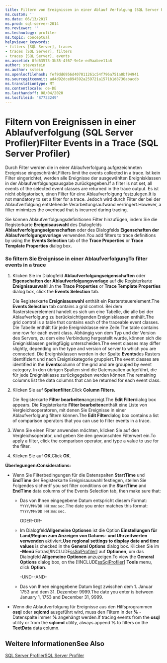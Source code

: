 ```yaml
---
title: Filtern von Ereignissen in einer Ablauf Verfolgung (SQL Server Profiler) | Microsoft-Dokumentation
ms.custom: ''
ms.date: 06/13/2017
ms.prod: sql-server-2014
ms.reviewer: ''
ms.technology: profiler
ms.topic: conceptual
helpviewer_keywords:
- filters [SQL Server], traces
- traces [SQL Server], filters
- traces [SQL Server], events
ms.assetid: 0fd63573-3b35-4f67-9e1e-ed9aabee11a8
author: stevestein
ms.author: sstein
ms.openlocfilehash: fef9dd6956d407011261c54f796a751a0bf94941
ms.sourcegitcommit: ad4d92dce894592a259721a1571b1d8736abacdb
ms.translationtype: MT
ms.contentlocale: de-DE
ms.lasthandoff: 08/04/2020
ms.locfileid: "87723249"
---
```

# <a name="filter-events-in-a-trace-sql-server-profiler"></a><span data-ttu-id="fc56c-102">Filtern von Ereignissen in einer Ablaufverfolgung (SQL Server Profiler)</span><span class="sxs-lookup"><span data-stu-id="fc56c-102">Filter Events in a Trace (SQL Server Profiler)</span></span>
  <span data-ttu-id="fc56c-103">Durch Filter werden die in einer Ablaufverfolgung aufgezeichneten Ereignisse eingeschränkt.</span><span class="sxs-lookup"><span data-stu-id="fc56c-103">Filters limit the events collected in a trace.</span></span> <span data-ttu-id="fc56c-104">Ist kein Filter eingerichtet, werden alle Ereignisse der ausgewählten Ereignisklassen in der Ablaufverfolgungsausgabe zurückgegeben.</span><span class="sxs-lookup"><span data-stu-id="fc56c-104">If a filter is not set, all events of the selected event classes are returned in the trace output.</span></span> <span data-ttu-id="fc56c-105">Es ist nicht obligatorisch, einen Filter für eine Ablaufverfolgung festzulegen.</span><span class="sxs-lookup"><span data-stu-id="fc56c-105">It is not mandatory to set a filter for a trace.</span></span> <span data-ttu-id="fc56c-106">Jedoch wird durch Filter der bei der Ablaufverfolgung entstehende Verarbeitungsaufwand verringert.</span><span class="sxs-lookup"><span data-stu-id="fc56c-106">However, a filter minimizes the overhead that is incurred during tracing.</span></span>  
  
 <span data-ttu-id="fc56c-107">Sie können Ablaufverfolgungsdefinitionen Filter hinzufügen, indem Sie die Registerkarte **Ereignisauswahl** des Dialogfelds **Ablaufverfolgungseigenschaften** oder des Dialogfelds **Eigenschaften der Ablaufverfolgungsvorlage** verwenden.</span><span class="sxs-lookup"><span data-stu-id="fc56c-107">You add filters to trace definitions by using the **Events Selection** tab of the **Trace Properties** or **Trace Template Properties** dialog box.</span></span>  
  
### <a name="to-filter-events-in-a-trace"></a><span data-ttu-id="fc56c-108">So filtern Sie Ereignisse in einer Ablaufverfolgung</span><span class="sxs-lookup"><span data-stu-id="fc56c-108">To filter events in a trace</span></span>  
  
1.  <span data-ttu-id="fc56c-109">Klicken Sie im Dialogfeld **Ablaufverfolgungseigenschaften** oder **Eigenschaften der Ablaufverfolgungsvorlage** auf die Registerkarte **Ereignisauswahl** .</span><span class="sxs-lookup"><span data-stu-id="fc56c-109">In the **Trace Properties** or **Trace Template Properties** dialog box, click the **Events Selection** tab.</span></span>  
  
     <span data-ttu-id="fc56c-110">Die Registerkarte **Ereignisauswahl** enthält ein Rastersteuerelement.</span><span class="sxs-lookup"><span data-stu-id="fc56c-110">The **Events Selection** tab contains a grid control.</span></span> <span data-ttu-id="fc56c-111">Bei dem Rastersteuerelement handelt es sich um eine Tabelle, die alle bei der Ablaufverfolgung zu berücksichtigenden Ereignisklassen enthält.</span><span class="sxs-lookup"><span data-stu-id="fc56c-111">The grid control is a table that contains each of the traceable event classes.</span></span> <span data-ttu-id="fc56c-112">Die Tabelle enthält für jede Ereignisklasse eine Zeile.</span><span class="sxs-lookup"><span data-stu-id="fc56c-112">The table contains one row for each event class.</span></span> <span data-ttu-id="fc56c-113">Abhängig von dem Typ und der Version des Servers, zu dem eine Verbindung hergestellt wurde, können sich die Ereignisklassen geringfügig unterscheiden.</span><span class="sxs-lookup"><span data-stu-id="fc56c-113">The event classes may differ slightly, depending on the type and version of server to which you are connected.</span></span> <span data-ttu-id="fc56c-114">Die Ereignisklassen werden in der Spalte **Events**des Rasters identifiziert und nach Ereigniskategorie gruppiert.</span><span class="sxs-lookup"><span data-stu-id="fc56c-114">The event classes are identified in the **Events**column of the grid and are grouped by event category.</span></span> <span data-ttu-id="fc56c-115">In den übrigen Spalten sind die Datenspalten aufgeführt, die für jede Ereignisklasse zurückgegeben werden können.</span><span class="sxs-lookup"><span data-stu-id="fc56c-115">The remaining columns list the data columns that can be returned for each event class.</span></span>  
  
2.  <span data-ttu-id="fc56c-116">Klicken Sie auf **Spaltenfilter.**</span><span class="sxs-lookup"><span data-stu-id="fc56c-116">Click **Column Filters.**</span></span>  
  
     <span data-ttu-id="fc56c-117">Die Registerkarte **Filter bearbeiten**angezeigt.</span><span class="sxs-lookup"><span data-stu-id="fc56c-117">The **Edit Filter**dialog box appears.</span></span> <span data-ttu-id="fc56c-118">Die Registerkarte **Filter bearbeiten**enthält eine Liste von Vergleichsoperatoren, mit denen Sie Ereignisse in einer Ablaufverfolgung filtern können.</span><span class="sxs-lookup"><span data-stu-id="fc56c-118">The **Edit Filter**dialog box contains a list of comparison operators that you can use to filter events in a trace.</span></span>  
  
3.  <span data-ttu-id="fc56c-119">Wenn Sie einen Filter anwenden möchten, klicken Sie auf den Vergleichsoperator, und geben Sie den gewünschten Filterwert ein.</span><span class="sxs-lookup"><span data-stu-id="fc56c-119">To apply a filter, click the comparison operator, and type a value to use for the filter.</span></span>  
  
4.  <span data-ttu-id="fc56c-120">Klicken Sie auf **OK**.</span><span class="sxs-lookup"><span data-stu-id="fc56c-120">Click **OK**.</span></span>  
  
 <span data-ttu-id="fc56c-121">**Überlegungen:**</span><span class="sxs-lookup"><span data-stu-id="fc56c-121">**Considerations:**</span></span>  
  
-   <span data-ttu-id="fc56c-122">Wenn Sie Filterbedingungen für die Datenspalten **StartTime** und **EndTime** der Registerkarte Ereignisauswahl festlegen, stellen Sie Folgendes sicher:</span><span class="sxs-lookup"><span data-stu-id="fc56c-122">If you set filter conditions on the **StartTime** and **EndTime** data columns of the Events Selection tab, then make sure that:</span></span>  
  
    -   <span data-ttu-id="fc56c-123">Das von Ihnen eingegebene Datum entspricht diesem Format: `YYYY/MM/DD HH:mm:sec`.</span><span class="sxs-lookup"><span data-stu-id="fc56c-123">The date you enter matches this format: `YYYY/MM/DD HH:mm:sec`.</span></span>  
  
         <span data-ttu-id="fc56c-124">ODER</span><span class="sxs-lookup"><span data-stu-id="fc56c-124">-OR-</span></span>  
  
    -   <span data-ttu-id="fc56c-125">Im Dialogfeld**Allgemeine Optionen** ist die Option **Einstellungen für Land/Region zum Anzeigen von Datums- und Uhrzeitwerten verwenden** aktiviert.</span><span class="sxs-lookup"><span data-stu-id="fc56c-125">**Use regional settings to display date and time values** is checked in the **General Options** dialog box.</span></span> <span data-ttu-id="fc56c-126">Klicken Sie im **-Menü** Extras[!INCLUDE[ssSqlProfiler](../../includes/sssqlprofiler-md.md)] auf **Optionen**, um das Dialogfeld **Allgemeine Optionen** anzuzeigen.</span><span class="sxs-lookup"><span data-stu-id="fc56c-126">To view the **General Options** dialog box, on the [!INCLUDE[ssSqlProfiler](../../includes/sssqlprofiler-md.md)] **Tools** menu, click **Option**.</span></span>  
  
         <span data-ttu-id="fc56c-127">-UND-</span><span class="sxs-lookup"><span data-stu-id="fc56c-127">-AND-</span></span>  
  
    -   <span data-ttu-id="fc56c-128">Das von Ihnen eingegebene Datum liegt zwischen dem 1. Januar 1753 und dem 31. Dezember 9999.</span><span class="sxs-lookup"><span data-stu-id="fc56c-128">The date you enter is between January 1, 1753 and December 31, 9999.</span></span>  
  
-   <span data-ttu-id="fc56c-129">Wenn die Ablaufverfolgung für Ereignisse aus den Hilfsprogrammen **osql** oder **sqlcmd** ausgeführt wird, muss den Filtern in der **%** -Datenspalte immer **%** angehängt werden.</span><span class="sxs-lookup"><span data-stu-id="fc56c-129">If tracing events from the **osql** utility or from the **sqlcmd** utility, always append **%** to filters on the **TextData** data column.</span></span>  
  
## <a name="see-also"></a><span data-ttu-id="fc56c-130">Weitere Informationen</span><span class="sxs-lookup"><span data-stu-id="fc56c-130">See Also</span></span>  
 [<span data-ttu-id="fc56c-131">SQL Server Profiler</span><span class="sxs-lookup"><span data-stu-id="fc56c-131">SQL Server Profiler</span></span>](sql-server-profiler.md)  
  
  
